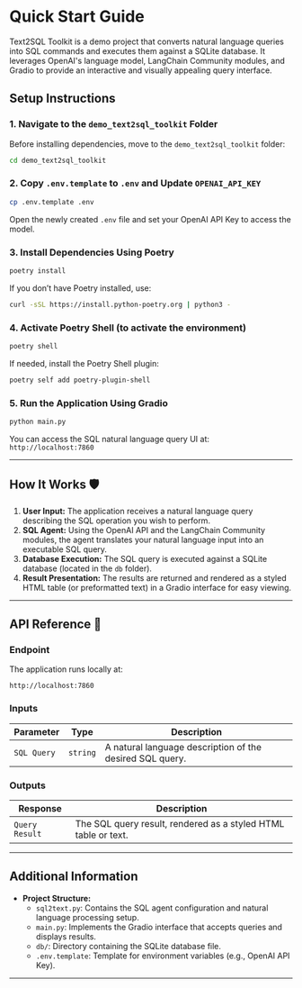 # Quick Start Guide
Text2SQL Toolkit is a demo project that converts natural language queries into SQL commands and executes them against a SQLite database. It leverages OpenAI's language model, LangChain Community modules, and Gradio to provide an interactive and visually appealing query interface.

## Setup Instructions

### 1. Navigate to the `demo_text2sql_toolkit` Folder

Before installing dependencies, move to the `demo_text2sql_toolkit` folder:

```sh
cd demo_text2sql_toolkit
```

### 2. Copy `.env.template` to `.env` and Update `OPENAI_API_KEY`

```sh
cp .env.template .env
```

Open the newly created `.env` file and set your OpenAI API Key to access the model.

### 3. Install Dependencies Using Poetry

```sh
poetry install
```

If you don’t have Poetry installed, use:

```sh
curl -sSL https://install.python-poetry.org | python3 -
```

### 4. Activate Poetry Shell (to activate the environment)

```sh
poetry shell
```

If needed, install the Poetry Shell plugin:

```sh
poetry self add poetry-plugin-shell
```

### 5. Run the Application Using Gradio

```sh
python main.py
```

You can access the SQL natural language query UI at: `http://localhost:7860`

---

## How It Works 🛡️

1. **User Input:** The application receives a natural language query describing the SQL operation you wish to perform.
2. **SQL Agent:** Using the OpenAI API and the LangChain Community modules, the agent translates your natural language input into an executable SQL query.
3. **Database Execution:** The SQL query is executed against a SQLite database (located in the `db` folder).
4. **Result Presentation:** The results are returned and rendered as a styled HTML table (or preformatted text) in a Gradio interface for easy viewing.

---

## API Reference 📝

### Endpoint

The application runs locally at:

```
http://localhost:7860
```

### Inputs

| Parameter   | Type     | Description                                            |
| ----------- | -------- | ------------------------------------------------------ |
| `SQL Query` | `string` | A natural language description of the desired SQL query. |

### Outputs

| Response       | Description                                                     |
| -------------- | --------------------------------------------------------------- |
| `Query Result` | The SQL query result, rendered as a styled HTML table or text.  |

---

## Additional Information

- **Project Structure:**  
  - `sql2text.py`: Contains the SQL agent configuration and natural language processing setup.
  - `main.py`: Implements the Gradio interface that accepts queries and displays results.
  - `db/`: Directory containing the SQLite database file.
  - `.env.template`: Template for environment variables (e.g., OpenAI API Key).

---
  
